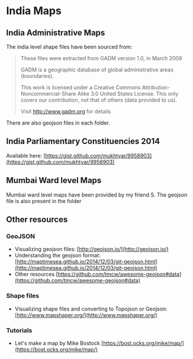 # India Maps


## India Administrative Maps

The india level shape files have been sourced from:

> These files were extracted from GADM version 1.0, in March 2009
>
> GADM is a geographic database of global administrative areas (boundaries).
>
> This work is licensed under a Creative Commons Attribution-Noncommercial-Share Alike 3.0 United States License.
> This only covers our contribution, not that of others (data provided to us).
>
> Visit http://www.gadm.org for details

There are also geojson files in each folder. 

## India Parliamentary Constituencies 2014

Available here: [https://gist.github.com/mukhtyar/9958903](https://gist.github.com/mukhtyar/9958903)
 
## Mumbai Ward level Maps

Mumbai ward level maps have been provided by my friend S. The geojson file is also present in the folder

## Other resources


### GeoJSON

- Visualizing geojson files: [http://geojson.io/](http://geojson.io/)
- Understanding the geojson format: [http://maptimesea.github.io/2014/12/03/git-geojson.html](http://maptimesea.github.io/2014/12/03/git-geojson.html)
- Other resources  [https://github.com/tmcw/awesome-geojson#data](https://github.com/tmcw/awesome-geojson#data)

### Shape files 

- Visualizing shape files and converting to Topojson or Geojson: [http://www.mapshaper.org/](http://www.mapshaper.org/)

### Tutorials

- Let's make a map by Mike Bostock [https://bost.ocks.org/mike/map/](https://bost.ocks.org/mike/map/)


